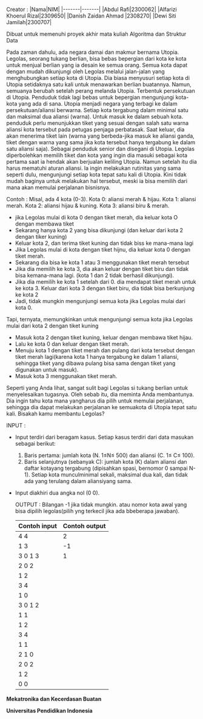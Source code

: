 Creator  :
|Nama|NIM|
|-------|-------|
|Abdul Rafi|2300062|
|Alfarizi Khoerul Rizal|2309650|
|Danish Zaidan Ahmad |2308270|
|Dewi Siti Jamilah|2300707|


Dibuat untuk memenuhi proyek akhir mata kuliah Algoritma dan Struktur Data

Pada zaman dahulu, ada negara damai dan makmur bernama Utopia. Legolas, seorang tukang berlian, bisa bebas bepergian dari kota ke kota untuk menjual berlian yang ia desain ke semua orang. Semua kota dapat dengan mudah dikunjungi oleh Legolas melalui jalan-jalan yang menghubungkan setiap kota di Utopia. Dia biasa menyusuri setiap kota di Utopia setidaknya satu kali untuk menawarkan berlian buatannya.
Namun, semuanya berubah setelah perang melanda Utopia. Terbentuk persekutuan di Utopia. Penduduk tidak lagi bebas untuk bepergian mengunjungi kota-kota yang ada di sana. Utopia menjadi negara yang terbagi ke dalam persekutuan/aliansi berwarna. Setiap kota tergabung dalam minimal satu dan maksimal dua aliansi (warna). Untuk masuk ke dalam sebuah kota. penduduk perlu menunjukkan tiket yang sesuai dengan salah satu warna aliansi kota tersebut pada petugas penjaga perbatasak. Saat keluar, dia akan menerima tiket lain (warna yang berbeda-jika masuk ke aliansi ganda, tiket dengan warna yang sama jika kota tersebut hanya tergabung ke dalam satu aliansi saja).
Sebagai penduduk senior dan disegani di Utopia. Legolas diperbolehkan memilih tiket dan kota yang ingin dia masuki sebagai kota pertama saat ia hendak akan berjualan keliling Utopia. Namun setelah itu dia harus mematuhi aturan aliansi. la ingin melakukan rutinitas yang sama seperti dulu, mengunjungi setiap kota tepat satu kali di Utopia. Kini tidak mudah baginya untuk melakukan hal tersebut, meski ia bisa memilih dari mana akan memulai perjalanan bisnisnya.

Contoh :
Misal, ada 4 kota (0-3).
Kota 0: aliansi merah & hijau.
Kota 1: aliansi merah.
Kota 2: aliansi hijau & kuning.
Kota 3: aliansi biru & merah.

- jika Legolas mulai di kota 0 dengan tiket merah, dia keluar kota O dengan membawa tiket
- Sekarang hanya kota 2 yang bisa dikunjungi (dan keluar dari kota 2 dengan tiker kuning)
- Keluar kota 2, dan terima tiket kuning dan tidak biss ke mana-mana lagi
- Jika Legolas mulai di kota dengan tiket hijnu, dia keluar kota 0 dengan tiket merah.
- Sekarang dia bisa ke kota 1 atau 3 menggunakan tiket merah tersebut
- Jika dia memilih ke kota 3, dia akan keluar dengan tiket biru dan tidak bisa kemana-mana lagi. (kota 1 dan 2 tidak berhasil dikunjungi).
- Jika dia memilih ke kota 1 setelah dari 0. dia mendapat tiket merah untuk ke kota 3. Keluar dari kota 3 dengan tiket biru, dia tidak bisa berkunjung ke kota 2 
- Jadi, tidak mungkin mengunjungi semua kota jika Legolas mulai dari kota 0.

Tapi, ternyata, memungkinkan untuk mengunjungi semua kota jika Legolas mulai dari kota 2 dengan tiket kuning 
- Masuk kota 2 dengan tiket kuning, keluar dengan membawa tiket hijau.
- Lalu ke kota 0 dan keluar dengan tiket merah.
- Menuju kota 1 dengan tiket merah dan pulang dari kota tersebut dengan tiket merah lagi(karena kota 1 hanya tergabung ke dalam 1 aliansi, sehingga tiket yang dibawa pulang
  bisa sama dengan tiket yang digunakan untuk masuk).
- Masuk kota 3 menggunakan tiket merah.

Seperti yang Anda lihat, sangat sulit bagi Legolas si tukang berlian untuk menyelesaikan tugasnya. Oleh sebab itu, dia meminta Anda membantunya. Dia ingin tahu kota mana yangharus dia pilih untuk memulai perjalanan, sehingga dia dapat melakukan perjalanan ke semuakota di Utopia tepat satu kali.
Bisakah kamu membantu Legolas?

INPUT :
- Input terdiri dari beragam kasus. Setiap kasus terdiri dari data masukan sebagai berikut:
   1. Baris pertama: jumlah kota (N. 1≤N≤ 500) dan aliansi (C. 1≤ C≤ 100).
   2. Baris selanjutnya (sebanyak C): jumlah kota (K) dalam aliansi dan daftar kotayang tergabung (dipisahkan spasi, bernomor 0 sampai N-1). Setiap kota munculminimal sekali, maksimal dua kali, dan tidak ada yang 
      terulang dalam aliansiyang sama.
- Input diakhiri dua angka nol (0 0).

  OUTPUT :
  Bilangan -1 jika tidak mungkin. atau nomor kota awal yang bisa dipilih legolas(pilih yng terkecil jika ada bbeberapa jawaban).

  |Contoh input|Contoh output|
  |---------|---------|
  |4 4| 2|
  |1 3|-1|
  |3 0 1 3|1|
  |2 0 2| |
  |1 2| |
  |3 4| |
  |1 0| |
  |3 0 1 2| |
  |1 1| |
  |1 2| |
  |3 4| |
  |1 1| |
  |2 1 0| |
  |2 0 2| |
  |1 2| |
  |0 0| |
  
  
  
  



**Mekatronika dan Kecerdasan Buatan**

**Universitas Pendidikan Indonesia**
